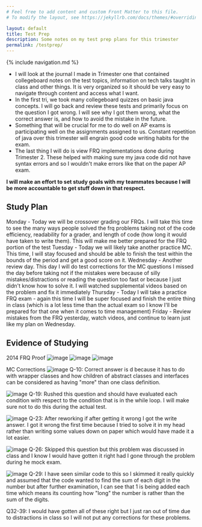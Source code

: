 ```yaml
---
# Feel free to add content and custom Front Matter to this file.
# To modify the layout, see https://jekyllrb.com/docs/themes/#overriding-theme-defaults

layout: default
title: Test Prep
description: Some notes on my test prep plans for this trimester
permalink: /testprep/
---
```


{% include navigation.md %}

* I will look at the journal I made in Trimester one that contained collegeboard notes on the test topics, information on tech talks taught in class and other things. It is very organized so it should be very easy to navigate through content and access what I want.
* In the first tri, we took many collegeboard quizzes on basic java concepts. I will go back and review these tests and primarily focus on the question I got wrong. I will see why I got them wrong, what the correct answer is, and how to avoid the mistake in the future.
* Something that will be crucial for me to do well on AP exams is participating well on the assignments assigned to us. Constant repetition of java over this trimester will engrain good code writing habits for the exam.
* The last thing I will do is view FRQ implementations done during Trimester 2. These helped with making sure my java code did not have syntax errors and so I wouldn't make errors like that on the paper AP exam.

**I will make an effort to set study goals with my teammates because I will be more accountable to get stuff down in that respect.**

## Study Plan
Monday - Today we will be crossover grading our FRQs. I will take this time to see the many ways people solved the frq problems taking not of the code efficiency, readability for a grader, and length of code (how long it would have taken to write them). This will make me better prepared for the FRQ portion of the test
Tuesday - Today we will likely take another practice MC. This time, I will stay focused and should be able to finish the test within the bounds of the period and get a good score on it.
Wednesday - Another review day. This day I will do test corrections for the MC questions I missed the day before taking not if the mistakes were because of silly mistakes/distractions or reading the question too fast or because I just didn't know how to solve it. I will watched supplemental videos based on the problem and fix it immediately
Thursday - Today I will take a practice FRQ exam - again this time I will be super focused and finish the entire thing in class (which is a lot less time than the actual exam so I know I'll be prepared for that one when it comes to time management)
Friday - Review mistakes from the FRQ yesterday, watch videos, and continue to learn just like my plan on Wednesday.

## Evidence of Studying
2014 FRQ Proof
![image](https://user-images.githubusercontent.com/55494721/164642799-c7a1450d-bc3f-4a00-9885-4a2f5d3a5162.png)
![image](https://user-images.githubusercontent.com/55494721/164642912-0ba23332-6fab-4b27-85ba-cdff0e103121.png)
![image](https://user-images.githubusercontent.com/55494721/164642969-d75c336f-1dfb-4c6d-b6bf-d0e3387e078c.png)

MC Corrections
![image](https://user-images.githubusercontent.com/55494721/165102433-7baec88b-78d8-4c06-a464-ba8982f43832.png)
Q-10: Correct answer is d because it has to do with wrapper classes and how children of abstract classes and interfaces can be considered as having "more" than one class definition.

![image](https://user-images.githubusercontent.com/55494721/165102644-ae5269da-e616-4235-8978-e5dcf9cd610c.png)
Q-19: Rushed this question and should have evaluated each condition with respect to the condition that is in the while loop. I will make sure not to do this during the actual test.

![image](https://user-images.githubusercontent.com/55494721/165102837-659504f1-1951-48c1-b191-351a0b9122c7.png)
Q-23: After reworking if after getting it wrong I got the write answer. I got it wrong the first time because I tried to solve it in my head rather than writing some values down on paper which would have made it a lot easier.

![image](https://user-images.githubusercontent.com/55494721/165103049-0c9fee1f-5db9-4da4-bb00-fcdc33672d91.png)
Q-26: Skipped this question but this problem was discussed in class and I know I would have gotten it right had I gone through the problem during he mock exam.

![image](https://user-images.githubusercontent.com/55494721/165103290-e8ffa1d5-0d3b-4e5c-89ab-95e2eb0ffbf3.png)
Q-29: I have seen similar code to this so I skimmed it really quickly and assumed that the code wanted to find the sum of each digit in the number but after further examination, I can see that 1 is being added each time which means its counting how "long" the number is rather than the sum of the digits.

Q32-39: I would have gotten all of these right but I just ran out of time due to distractions in class so I will not put any corrections for these problems.